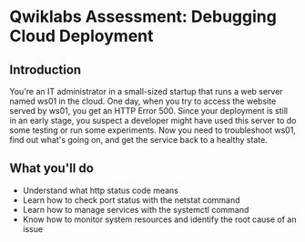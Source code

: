 # Qwiklabs Assessment: Debugging Cloud Deployment

## Introduction

You're an IT administrator in a small-sized startup that runs a web server named ws01 in the cloud. One day, when you try to access the website served by ws01, you get an HTTP Error 500. Since your deployment is still in an early stage, you suspect a developer might have used this server to do some testing or run some experiments. Now you need to troubleshoot ws01, find out what's going on, and get the service back to a healthy state.

## What you'll do

* Understand what http status code means
* Learn how to check port status with the netstat command
* Learn how to manage services with the systemctl command
* Know how to monitor system resources and identify the root cause of an issue